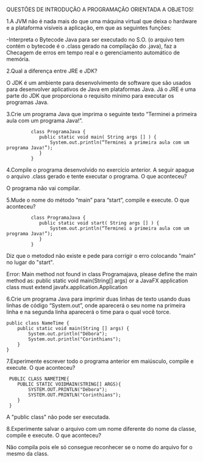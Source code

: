 QUESTÕES DE INTRODUÇÃO A PROGRAMAÇÃO ORIENTADA A OBJETOS!

<p>1.A JVM não é nada mais do que uma máquina virtual que deixa o hardware e a plataforma visíveis a aplicação, em que as seguintes funções:</p>

-Interpreta o Bytecode Java para ser executado no S.O. (o arquivo tem contém o bytecode é o .class gerado na compilação do .java), faz a Checagem de erros em tempo real e o gerenciamento automático de memória.

<p>2.Qual a diferença entre JRE e JDK?</p>

O JDK é um ambiente para desenvolvimento de software que são usados para desenvolver aplicativos de Java em plataformas Java. Já o JRE é uma parte do JDK que proporciona o requisito mínimo para executar os programas Java.

<p>3.Crie um programa Java que imprima o seguinte texto “Terminei a primeira aula com um programa Java!”.</p>

             class ProgramaJava {
                public static void main( String args [] ) {
                    System.out.println(“Terminei a primeira aula com um programa Java!”);
                }
             }
<p>4.Compile o programa desenvolvido no exercício anterior. A seguir apague o arquivo .class gerado e tente executar o programa. O que aconteceu?</p>

O programa não vai compilar.

<p>5.Mude o nome do método “main” para “start”, compile e execute. O que aconteceu?</p>

             class ProgramaJava {
                public static void start( String args [] ) {
                    System.out.println(“Terminei a primeira aula com um programa Java!”);
                }
             }

Diz que o metodod não existe e pede para corrigir o erro colocando "main" no lugar do "start".

Error: Main method not found in class Programajava, please define the main method as:
   public static void main(String[] args)
or a JavaFX application class must extend javafx.application.Application

<p>6.Crie um programa Java para imprimir duas linhas de texto usando duas linhas de código “System.out”, onde aparecerá o seu nome na primeira linha e na segunda linha aparecerá o time para o qual você torce.</p>
 
 
    public class NameTime { 
        public static void main(String [] args) { 
            System.out.println("Débora");
            System.out.println("Corinthians");
        }
    }

<p>7.Experimente escrever todo o programa anterior em maiúsculo, compile e execute. O que aconteceu?</p>

     PUBLIC CLASS NAMETIME{
        PUBLIC STATIC VOIDMAIN(STRING[] ARGS){
            SYSTEM.OUT.PRINTLN("Débora");
            SYSTEM.OUT.PRINTLN("Corinthians");
        }
     }

A  "public class" não pode ser executada.

<p>8.Experimente salvar o arquivo com um nome diferente do nome da classe, compile e execute. O que aconteceu?</p>

Não compila pois ele só consegue reconhecer se o nome do arquivo for o mesmo da class.

